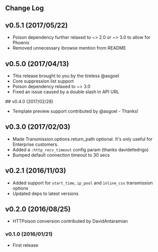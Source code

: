 ## Change Log

## v0.5.1 (2017/05/22)
- Poison dependency further relaxed to ~> 2.0 or ~> 3.0 to allow for Phoenix
- Removed unnecessary ibrowse mention from README

## v0.5.0 (2017/04/13)
- This release brought to you by the tireless @asgoel
- Core suppression list support
- Poison dependency relaxed to ~> 3.0
- Fixed an issue caused by a double slash in API URL

## v0.4.0 (2017/02/28)
- Template preview support contributed by @asgoel - Thanks!

## v0.3.0 (2017/02/03)
- Made Transmission.options.return_path optional. It's only useful for Enterprise customers.
- Added a `:http_recv_timeout` config param (thanks davidefedrigo)
- Bumped default connection timeout to 30 secs

## v0.2.1 (2016/11/03)
- Added support for `start_time`, `ip_pool` and `inline_css` transmission options 
- Updated deps to latest versions

## v0.2.0 (2016/08/25)
- HTTPoison conversion contributed by DavidAntaramian

### v0.1.0 (2016/01/21)
- First release

